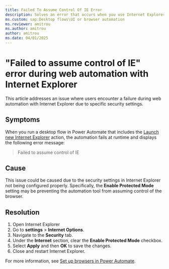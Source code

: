 ```yaml
---
title: Failed To Assume Control Of IE Error
description: Solves an error that occurs when you use Internet Explorer as the browser for automation.
ms.custom: sap:Desktop flows\UI or browser automation
ms.reviewer: amitrou
ms.author: amitrou
author: amitrou
ms.date: 04/01/2025
---
```

# "Failed to assume control of IE" error during web automation with Internet Explorer

This article addresses an issue where users encounter a failure during web automation with Internet Explorer due to specific security settings.

## Symptoms

When you run a desktop flow in Power Automate that includes the [Launch new Internet Explorer](/power-automate/desktop-flows/actions-reference/webautomation#launchinternetexplorerbase) action, the automation fails at runtime and displays the following error message:

> Failed to assume control of IE

## Cause

This issue could be caused due to the security settings in Internet Explorer not being configured properly. Specifically, the **Enable Protected Mode** setting may be preventing the automation tool from assuming control of the browser.

## Resolution

1. Open Internet Explorer
2. Go to **settings** > **Internet Options**.
3. Navigate to the **Security** tab.
4. Under the **Internet** section, clear the **Enable Protected Mode** checkbox.
5. Select **Apply** and then **OK** to save the changes.
6. Close and restart Internet Explorer.

For more information, see [Set up browsers in Power Automate](/power-automate/desktop-flows/install-browser-extensions#set-up-browsers).
